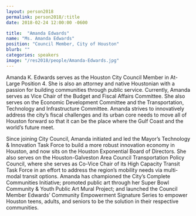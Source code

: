 ```yaml
---
layout: person2018
permalink: person2018/:title
date: 2018-02-24 12:00:00 -0600

title:  "Amanda Edwards"
name: "Ms. Amanda Edwards"
position: "Council Member, City of Houston"
blurb: ""
categories: speakers
image: "/res2018/people/Amanda-Edwards.jpg"
---
```


Amanda K. Edwards serves as the Houston City Council Member in At-Large Position 4.  She is also an attorney and native Houstonian with a passion for building communities through public service. Currently, Amanda serves as Vice Chair of the Budget and Fiscal Affairs Committee. She also serves on the Economic Development Committee and the Transportation, Technology and Infrastructure Committee. Amanda strives to innovatively address the city’s fiscal challenges and its urban core needs to move all of Houston forward so that it can be the place where the Gulf Coast and the world’s future meet.

Since joining City Council, Amanda initiated and led the Mayor’s Technology & Innovation Task Force to build a more robust innovation economy in Houston, and now sits on the Houston Exponential Board of Directors. She also serves on the Houston-Galveston Area Council Transportation Policy Council, where she serves as Co-Vice Chair of its High Capacity Transit Task Force in an effort to address the region’s mobility needs via multi-modal transit options. Amanda has championed the City’s Complete Communities Initiative; promoted public art through her Super Bowl Community & Youth Public Art Mural Project; and launched the Council Member Edwards’ Community Empowerment Signature Series to empower Houston teens, adults, and seniors to be the solution in their respective communities.